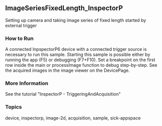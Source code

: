 ## ImageSeriesFixedLength_InspectorP

Setting up camera and taking image series of fixed length started by external trigger

### How to Run

A connected InpspectorP6 device with a connected trigger source is necessary to run
this sample. Starting this sample is possible either by running the app (F5) or
debugging (F7+F10).
Set a breakpoint on the first row inside the main or processImage function to
debug step-by-step. See the acquired images in the image viewer on the DevicePage.

### More Information

See the tutorial "InspectorP - TriggeringAndAcquisition"

### Topics

device, inspectorp, image-2d, acquisition, sample, sick-appspace